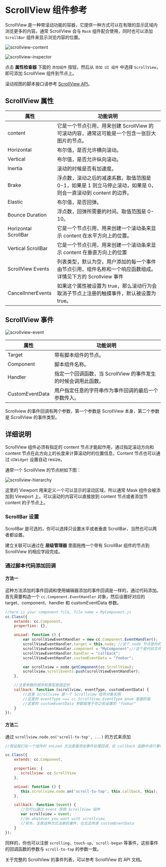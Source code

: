 # ScrollView 组件参考

ScrollView 是一种带滚动功能的容器，它提供一种方式可以在有限的显示区域内浏览更多的内容。通常 ScrollView 会与 `Mask` 组件配合使用，同时也可以添加 `ScrollBar` 组件来显示浏览内容的位置。

![scrollview-content](./scrollview/scrollview-content.png)

![scrollview-inspector](./scrollview/scrollview-inspector.png)

点击 **属性检查器** 下面的 `添加组件` 按钮，然后从 `添加 UI 组件` 中选择 `ScrollView`，即可添加 ScrollView 组件到节点上。

滚动视图的脚本接口请参考 [ScrollView API](../../../api/zh/classes/ScrollView.html)。

## ScrollView 属性

| 属性                 | 功能说明                                                                                                       |
| --------------       | -----------                                                                                                    |
| content              | 它是一个节点引用，用来创建 ScrollView 的可滚动内容，通常这可能是一个包含一张巨大图片的节点。                   |
| Horizontal           | 布尔值，是否允许横向滚动。                                                                                     |
| Vertical             | 布尔值，是否允许纵向滚动。                                                                                     |
| Inertia              | 滚动的时候是否有加速度。                                                                                       |
| Brake                | 浮点数，滚动之后的减速系数。取值范围是 0-1，如果是 1 则立马停止滚动，如果是 0，则会一直滚动到 content 的边界。 |
| Elastic              | 布尔值，是否回弹。                                                                                             |
| Bounce Duration      | 浮点数，回弹所需要的时间。取值范围是 0-10。                                                                    |
| Horizontal ScrollBar | 它是一个节点引用，用来创建一个滚动条来显示 content 在水平方向上的位置。                                        |
| Vertical ScrollBar   | 它是一个节点引用，用来创建一个滚动条来显示 content 在垂直方向上的位置                                          |
| ScrollView Events    | 列表类型，默认为空，用户添加的每一个事件由节点引用，组件名称和一个响应函数组成。详情见下方的 Scrollview 事件  |
| CancelInnerEvents    | 如果这个属性被设置为 true，那么滚动行为会取消子节点上注册的触摸事件，默认被设置为 true。                       |

## ScrollView 事件

![scrollview-event](./scrollview/scrollview-event.png)

| 属性            | 功能说明                                                       |
| --------------  | -----------                                                    |
| Target          | 带有脚本组件的节点。                                           |
| Component       | 脚本组件名称。                                                 |
| Handler         | 指定一个回调函数，当 ScrollView 的事件发生的时候会调用此函数。 |
| CustomEventData | 用户指定任意的字符串作为事件回调的最后一个参数传入。           |

Scrollview 的事件回调有两个参数，第一个参数是 ScrollView 本身，第二个参数是 ScrollView 的事件类型。

## 详细说明

ScrollView 组件必须有指定的 content 节点才能起作用，通过指定滚动方向和 content 节点在此方向上的长度来计算滚动时的位置信息，Content 节点也可以通过 `UIWidget` 设置自动 resize。

通常一个 ScrollView 的节点树如下图：

![scrollview-hierarchy](./scrollview/scrollview-hierarchy.png)

这里的 Viewport 用来定义一个可以显示的滚动区域，所以通常 Mask 组件会被添加到 Viewport 上。可以滚动的内容可以直接放到 content 节点或者添加节 content 的子节点上。

### ScrollBar 设置

ScrollBar 是可选的，你可以选择只设置水平或者垂直 ScrollBar，当然也可以两者都设置。

建立关联可以通过在 **层级管理器** 里面拖拽一个带有 ScrollBar 组件的节点到 ScrollView 的相应字段完成。

### 通过脚本代码添加回调

#### 方法一

这种方法添加的事件回调和使用编辑器添加的事件回调是一样的，通过代码添加。首先需要构造一个 `cc.Component.EventHandler` 对象，然后设置好对应的 target、component、handler 和 customEventData 参数。

```js
//here is your component file, file name = MyComponent.js
cc.Class({
    extends: cc.Component,
    properties: {},

    onLoad: function () {
        var scrollViewEventHandler = new cc.Component.EventHandler();
        scrollViewEventHandler.target = this.node; //这个 node 节点是你的事件处理代码组件所属的节点
        scrollViewEventHandler.component = "MyComponent";//这个是代码文件名
        scrollViewEventHandler.handler = "callback";
        scrollViewEventHandler.customEventData = "foobar";

        var scrollview = node.getComponent(cc.ScrollView);
        scrollview.scrollEvents.push(scrollViewEventHandler);
    },

	//注意参数的顺序和类型是固定的
    callback: function (scrollview, eventType, customEventData) {
        //这里 scrollview 是一个 Scrollview 组件对象实例
        //这里的 eventType === cc.ScrollView.EventType enum 里面的值
        //这里的 customEventData 参数就等于你之前设置的 "foobar"
    }
});
```

#### 方法二

通过 `scrollview.node.on('scroll-to-top', ...)` 的方式来添加

```js
//假设我们在一个组件的 onLoad 方法里面添加事件处理回调，在 callback 函数中进行事件处理:

cc.Class({
    extends: cc.Component,

    properties: {
       scrollview: cc.ScrollView
    },

    onLoad: function () {
       this.scrollview.node.on('scroll-to-top', this.callback, this);
    },

    callback: function (event) {
       //你可以通过 event 获取 ScrollView 组件
       var scrollview = event;
       //do whatever you want with scrollview
       //另外，注意这种方式注册的事件，也无法传递 customEventData
    }
});
```

同样的，你也可以注册 `scrolling`、`touch-up`、`scroll-began` 等事件，这些事件的回调函数的参数与 `scroll-to-top` 的参数一致。

关于完整的 ScrollView 的事件列表，可以参考 ScrollView 的 API 文档。

